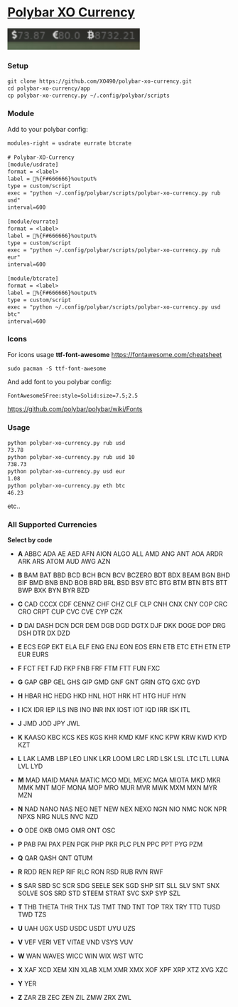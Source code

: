 # [Polybar XO Currency](https://github.com/XO490/polybar-xo-currency)

<img src="img/pxoc-00.png" alt="pxoc-00" style="zoom:200%;" />



### Setup

```
git clone https://github.com/XO490/polybar-xo-currency.git
cd polybar-xo-currency/app
cp polybar-xo-currency.py ~/.config/polybar/scripts
```



### Module

Add to your polybar config:

```
modules-right = usdrate eurrate btcrate

# Polybar-XO-Currency
[module/usdrate]
format = <label>
label = %{F#666666}%output%
type = custom/script
exec = "python ~/.config/polybar/scripts/polybar-xo-currency.py rub usd"
interval=600

[module/eurrate]
format = <label>
label = %{F#666666}%output%
type = custom/script
exec = "python ~/.config/polybar/scripts/polybar-xo-currency.py rub eur"
interval=600

[module/btcrate]
format = <label>
label = %{F#666666}%output%
type = custom/script
exec = "python ~/.config/polybar/scripts/polybar-xo-currency.py usd btc"
interval=600
```



### Icons

For icons usage **ttf-font-awesome**
https://fontawesome.com/cheatsheet

```
sudo pacman -S ttf-font-awesome
```
And add font to you polybar config:


```
FontAwesome5Free:style=Solid:size=7.5;2.5
```
https://github.com/polybar/polybar/wiki/Fonts



### Usage

```
python polybar-xo-currency.py rub usd
73.78
python polybar-xo-currency.py rub usd 10
738.73
python polybar-xo-currency.py usd eur
1.08
python polybar-xo-currency.py eth btc
46.23
```

etc..



### All Supported Currencies

**Select by code**

- **A**
  ABBC ADA AE AED AFN AION ALGO ALL AMD ANG ANT AOA ARDR ARK ARS ATOM AUD AWG AZN

- **B**
  BAM BAT BBD BCD BCH BCN BCV BCZERO BDT BDX BEAM BGN BHD BIF BMD BNB BND BOB BRD BRL BSD BSV BTC BTG BTM BTN BTS BTT BWP BXK BYN BYR BZD

- **C**
  CAD CCCX CDF CENNZ CHF CHZ CLF CLP CNH CNX CNY COP CRC CRO CRPT CUP CVC CVE CYP CZK
- **D**
  DAI DASH DCN DCR DEM DGB DGD DGTX DJF DKK DOGE DOP DRG DSH DTR DX DZD

- **E**
  ECS EGP EKT ELA ELF ENG ENJ EON EOS ERN ETB ETC ETH ETN ETP EUR EURS
- **F**
  FCT FET FJD FKP FNB FRF FTM FTT FUN FXC

- **G**
  GAP GBP GEL GHS GIP GMD GNF GNT GRIN GTQ GXC GYD
- **H**
  HBAR HC HEDG HKD HNL HOT HRK HT HTG HUF HYN
- **I**
  ICX IDR IEP ILS INB INO INR INX IOST IOT IQD IRR ISK ITL
- **J**
  JMD JOD JPY JWL
- **K**
  KAASO KBC KCS KES KGS KHR KMD KMF KNC KPW KRW KWD KYD KZT
- **L**
  LAK LAMB LBP LEO LINK LKR LOOM LRC LRD LSK LSL LTC LTL LUNA LVL LYD
- **M**
  MAD MAID MANA MATIC MCO MDL MEXC MGA MIOTA MKD MKR MMK MNT MOF MONA MOP MRO MUR MVR MWK MXM MXN MYR MZN

- **N**
  NAD NANO NAS NEO NET NEW NEX NEXO NGN NIO NMC NOK NPR NPXS NRG NULS NVC NZD
- **O**
  ODE OKB OMG OMR ONT OSC
- **P**
  PAB PAI PAX PEN PGK PHP PKR PLC PLN PPC PPT PYG PZM
- **Q**
  QAR QASH QNT QTUM
- **R**
  RDD REN REP RIF RLC RON RSD RUB RVN RWF
- **S**
  SAR SBD SC SCR SDG SEELE SEK SGD SHP SIT SLL SLV SNT SNX SOLVE SOS SRD STD STEEM STRAT SVC SXP SYP SZL
- **T**
  THB THETA THR THX TJS TMT TND TNT TOP TRX TRY TTD TUSD TWD TZS
- **U**
  UAH UGX USD USDC USDT UYU UZS
- **V**
  VEF VERI VET VITAE VND VSYS VUV
- **W**
  WAN WAVES WICC WIN WIX WST WTC
- **X**
  XAF XCD XEM XIN XLAB XLM XMR XMX XOF XPF XRP XTZ XVG XZC
- **Y**
  YER
- **Z**
  ZAR ZB ZEC ZEN ZIL ZMW ZRX ZWL 